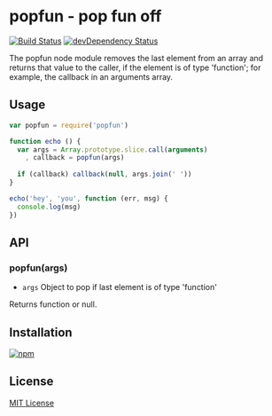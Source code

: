 # popfun - pop fun off

[![Build Status](https://secure.travis-ci.org/michaelnisi/popfun.png)](http://travis-ci.org/michaelnisi/popfun) [![devDependency Status](https://david-dm.org/michaelnisi/popfun/dev-status.png)](https://david-dm.org/michaelnisi/popfun#info=devDependencies)

The popfun node module removes the last element from an array and returns that value to the caller, if the element is of type 'function'; for example, the callback in an arguments array.

## Usage
```js
var popfun = require('popfun')

function echo () {
  var args = Array.prototype.slice.call(arguments)
    , callback = popfun(args)
  
  if (callback) callback(null, args.join(' '))
}

echo('hey', 'you', function (err, msg) {
  console.log(msg)
})
```
## API

### popfun(args)

- `args` Object to pop if last element is of type 'function'

Returns function or null.

## Installation

[![npm](https://nodei.co/npm/popfun.png?compact=true)](https://npmjs.org/package/popfun) 

## License

[MIT License](https://raw.github.com/michaelnisi/popfun/master/LICENSE)
